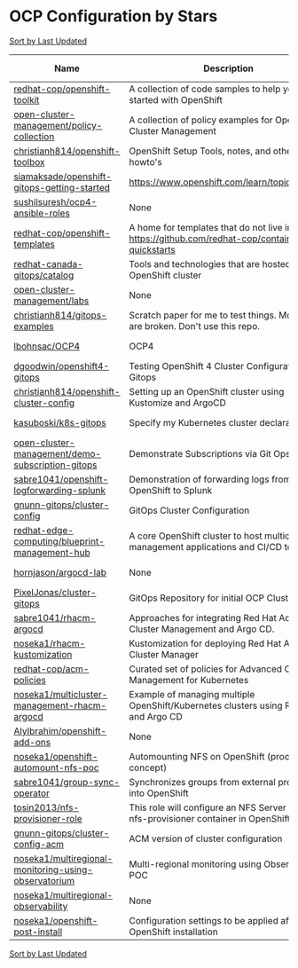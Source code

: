 # OCP Configuration by Stars

[Sort by Last Updated](OCP%20Configuration.Last%20Updated.md)

Name | Description | Last Updated | Stars 
--- | --- | --- | --- 
[redhat-cop/openshift-toolkit](https://github.com/redhat-cop/openshift-toolkit) | A collection of code samples to help you get started with OpenShift | 2020-08-10 | 209 
[open-cluster-management/policy-collection](https://github.com/open-cluster-management/policy-collection) | A collection of policy examples for Open Cluster Management | 2021-05-28 | 58 
[christianh814/openshift-toolbox](https://github.com/christianh814/openshift-toolbox) | OpenShift Setup Tools, notes, and other howto's | 2021-04-22 | 42 
[siamaksade/openshift-gitops-getting-started](https://github.com/siamaksade/openshift-gitops-getting-started) | https://www.openshift.com/learn/topics/gitops/ | 2021-04-30 | 32 
[sushilsuresh/ocp4-ansible-roles](https://github.com/sushilsuresh/ocp4-ansible-roles) | None | 2020-11-06 | 31 
[redhat-cop/openshift-templates](https://github.com/redhat-cop/openshift-templates) | A home for templates that do not live in https://github.com/redhat-cop/containers-quickstarts | 2020-08-18 | 29 
[redhat-canada-gitops/catalog](https://github.com/redhat-canada-gitops/catalog) | Tools and technologies that are hosted on an OpenShift cluster | 2021-05-27 | 28 
[open-cluster-management/labs](https://github.com/open-cluster-management/labs) | None | 2021-03-18 | 24 
[christianh814/gitops-examples](https://github.com/christianh814/gitops-examples) | Scratch paper for me to test things. Most things are broken. Don't use this repo. | 2021-05-12 | 22 
[lbohnsac/OCP4](https://github.com/lbohnsac/OCP4) | OCP4 | 2021-05-21 | 20 
[dgoodwin/openshift4-gitops](https://github.com/dgoodwin/openshift4-gitops) | Testing OpenShift 4 Cluster Configuration With Gitops | 2020-02-11 | 16 
[christianh814/openshift-cluster-config](https://github.com/christianh814/openshift-cluster-config) | Setting up an OpenShift cluster using Kustomize and ArgoCD | 2021-04-16 | 15 
[kasuboski/k8s-gitops](https://github.com/kasuboski/k8s-gitops) | Specify my Kubernetes cluster declaratively | 2021-03-13 | 14 
[open-cluster-management/demo-subscription-gitops](https://github.com/open-cluster-management/demo-subscription-gitops) | Demonstrate Subscriptions via Git Ops | 2021-02-02 | 12 
[sabre1041/openshift-logforwarding-splunk](https://github.com/sabre1041/openshift-logforwarding-splunk) | Demonstration of forwarding logs from OpenShift to Splunk | 2021-05-22 | 11 
[gnunn-gitops/cluster-config](https://github.com/gnunn-gitops/cluster-config) | GitOps Cluster Configuration | 2021-05-28 | 7 
[redhat-edge-computing/blueprint-management-hub](https://github.com/redhat-edge-computing/blueprint-management-hub) | A core OpenShift cluster to host multicluster management applications and CI/CD tools | 2021-04-22 | 7 
[hornjason/argocd-lab](https://github.com/hornjason/argocd-lab) | None | 2020-12-21 | 5 
[PixelJonas/cluster-gitops](https://github.com/PixelJonas/cluster-gitops) | GitOps Repository for initial OCP Cluster | 2021-05-17 | 5 
[sabre1041/rhacm-argocd](https://github.com/sabre1041/rhacm-argocd) | Approaches for integrating Red Hat Advanced Cluster Management and Argo CD. | 2021-04-14 | 4 
[noseka1/rhacm-kustomization](https://github.com/noseka1/rhacm-kustomization) | Kustomization for deploying Red Hat Advanced Cluster Manager | 2021-05-25 | 3 
[redhat-cop/acm-policies](https://github.com/redhat-cop/acm-policies) | Curated set of policies for Advanced Cluster Management for Kubernetes | 2020-09-03 | 3 
[noseka1/multicluster-management-rhacm-argocd](https://github.com/noseka1/multicluster-management-rhacm-argocd) | Example of managing multiple OpenShift/Kubernetes clusters using RHACM and Argo CD | 2021-05-24 | 2 
[AlyIbrahim/openshift-add-ons](https://github.com/AlyIbrahim/openshift-add-ons) | None | 2021-04-05 | 1 
[noseka1/openshift-automount-nfs-poc](https://github.com/noseka1/openshift-automount-nfs-poc) | Automounting NFS on OpenShift (proof of concept) | 2021-05-23 | 1 
[sabre1041/group-sync-operator](https://github.com/sabre1041/group-sync-operator) | Synchronizes groups from external providers into OpenShift | 2021-05-02 | 1 
[tosin2013/nfs-provisioner-role](https://github.com/tosin2013/nfs-provisioner-role) | This role will configure an NFS Server and a nfs-provisioner container in OpenShift. | 2021-03-21 | 1 
[gnunn-gitops/cluster-config-acm](https://github.com/gnunn-gitops/cluster-config-acm) | ACM version of cluster configuration | 2020-09-27 | 0 
[noseka1/multiregional-monitoring-using-observatorium](https://github.com/noseka1/multiregional-monitoring-using-observatorium) | Multi-regional monitoring using Observatorium POC | 2021-05-24 | 0 
[noseka1/multiregional-observability](https://github.com/noseka1/multiregional-observability) | None | 2021-05-24 | 0 
[noseka1/openshift-post-install](https://github.com/noseka1/openshift-post-install) | Configuration settings to be applied after OpenShift installation | 2021-05-04 | 0 

[Sort by Last Updated](OCP%20Configuration.Last%20Updated.md)